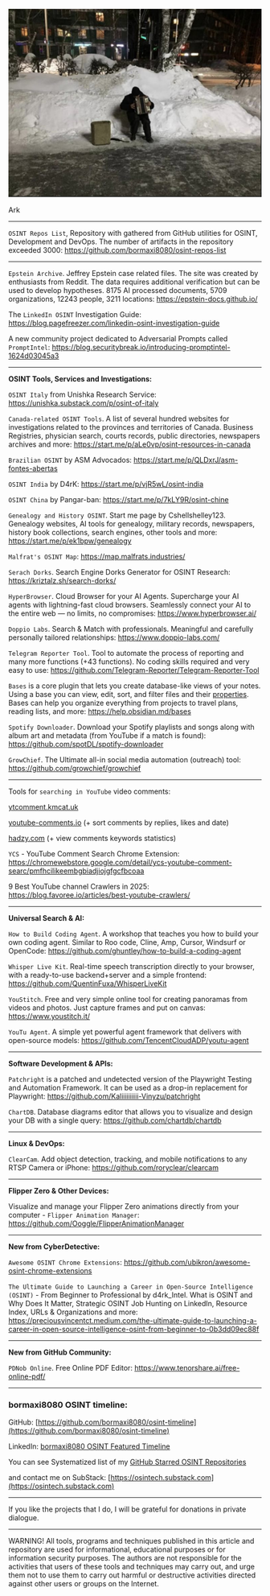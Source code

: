 ![alt text](img/132.jpg)

Ark

----

```OSINT Repos List```, Repository with gathered from GitHub utilities for OSINT, Development and DevOps. The number of artifacts in the repository exceeded 3000: https://github.com/bormaxi8080/osint-repos-list

----

```Epstein Archive```. Jeffrey Epstein case related files. The site was created by enthusiasts from Reddit. The data requires additional verification but can be used to develop hypotheses. 8175 AI processed documents, 5709 organizations, 12243 people, 3211 locations: https://epstein-docs.github.io/

The ```LinkedIn OSINT``` Investigation Guide: https://blog.pagefreezer.com/linkedin-osint-investigation-guide

A new community project dedicated to Adversarial Prompts called ```PromptIntel```: https://blog.securitybreak.io/introducing-promptintel-1624d03045a3

----

**OSINT Tools, Services and Investigations:**

```OSINT Italy``` from Unishka Research Service: https://unishka.substack.com/p/osint-of-italy

```Canada-related OSINT Tools```. A list of several hundred websites for investigations related to the provinces and territories of Canada. Business Registries, physician search, courts records, public directories, newspapers archives and more: https://start.me/p/aLe0vp/osint-resources-in-canada

```Brazilian OSINT``` by ASM Advocados: https://start.me/p/QLDxrJ/asm-fontes-abertas

```OSINT India``` by D4rK: https://start.me/p/vjR5wL/osint-india

```OSINT China``` by Pangar-ban: https://start.me/p/7kLY9R/osint-chine

```Genealogy and History OSINT```. Start me page by Cshellshelley123. Genealogy websites, AI tools for genealogy, military records, newspapers, history book collections, search engines, other tools and more: https://start.me/p/ek1bpw/genealogy

```Malfrat's OSINT Map```: https://map.malfrats.industries/

```Serach Dorks```. Search Engine Dorks Generator for OSINT Research: https://kriztalz.sh/search-dorks/

```HyperBrowser```. Cloud Browser for your AI Agents. Supercharge your AI agents with lightning-fast cloud browsers. Seamlessly connect your AI to the entire web — no limits, no compromises: https://www.hyperbrowser.ai/

```Doppio Labs```. Search & Match with professionals. Meaningful and carefully personally tailored relationships: https://www.doppio-labs.com/

```Telegram Reporter Tool```. Tool to automate the process of reporting and many more functions (+43 functions). No coding skills required and very easy to use: https://github.com/Telegram-Reporter/Telegram-Reporter-Tool

```Bases``` is a core plugin that lets you create database-like views of your notes. Using a base you can view, edit, sort, and filter files and their [properties](https://help.obsidian.md/properties). Bases can help you organize everything from projects to travel plans, reading lists, and more: https://help.obsidian.md/bases

```Spotify Downloader```. Download your Spotify playlists and songs along with album art and metadata (from YouTube if a match is found): https://github.com/spotDL/spotify-downloader

```GrowChief```. The Ultimate all-in social media automation (outreach) tool: https://github.com/growchief/growchief

----

Tools for ```searching in YouTube``` video comments:  
  
[ytcomment.kmcat.uk](http://ytcomment.kmcat.uk/)  
  
[youtube-comments.io](http://youtube-comments.io/) (+ sort comments by replies, likes and date)  
  
[hadzy.com](http://hadzy.com/) (+ view comments keywords statistics)  
  
```YCS``` - YouTube Comment Search Chrome Extension: https://chromewebstore.google.com/detail/ycs-youtube-comment-searc/pmfhcilikeembgbiadjiojgfgcfbcoaa

9 Best YouTube channel Crawlers in 2025: https://blog.favoree.io/articles/best-youtube-crawlers/

----

**Universal Search & AI:**

```How to Build Coding Agent```. A workshop that teaches you how to build your own coding agent. Similar to Roo code, Cline, Amp, Cursor, Windsurf or OpenCode: https://github.com/ghuntley/how-to-build-a-coding-agent

```Whisper Live Kit```. Real-time speech transcription directly to your browser, with a ready-to-use backend+server and a simple frontend: https://github.com/QuentinFuxa/WhisperLiveKit

```YouStitch```. Free and very simple online tool for creating panoramas from videos and photos. Just capture frames and put on canvas: https://www.youstitch.it/

```YouTu Agent```. A simple yet powerful agent framework that delivers with open-source models: https://github.com/TencentCloudADP/youtu-agent

----

**Software Development & APIs:**

```Patchright``` is a patched and undetected version of the Playwright Testing and Automation Framework. It can be used as a drop-in replacement for Playwright: https://github.com/Kaliiiiiiiiii-Vinyzu/patchright

```ChartDB```. Database diagrams editor that allows you to visualize and design your DB with a single query: https://github.com/chartdb/chartdb

----

**Linux & DevOps:**

```ClearCam```. Add object detection, tracking, and mobile notifications to any RTSP Camera or iPhone: https://github.com/roryclear/clearcam

----

**Flipper Zero & Other Devices:**

Visualize and manage your Flipper Zero animations directly from your computer - ```Flipper Animation Manager```: https://github.com/Ooggle/FlipperAnimationManager

----

**New from CyberDetective:**

```Awesome OSINT Chrome Extensions```: https://github.com/ubikron/awesome-osint-chrome-extensions

```The Ultimate Guide to Launching a Career in Open-Source Intelligence (OSINT)``` - From Beginner to Professional by d4rk_Intel. What is OSINT and Why Does It Matter, Strategic OSINT Job Hunting on LinkedIn, Resource Index, URLs & Organizations and more: https://preciousvincentct.medium.com/the-ultimate-guide-to-launching-a-career-in-open-source-intelligence-osint-from-beginner-to-0b3dd09ec88f

----

**New from GitHub Community:**

```PDNob Online```. Free Online PDF Editor: https://www.tenorshare.ai/free-online-pdf/

----
### bormaxi8080 OSINT timeline:

GitHub: [https://github.com/bormaxi8080/osint-timeline](https://github.com/bormaxi8080/osint-timeline)

LinkedIn: [bormaxi8080 OSINT Featured Timeline](https://www.linkedin.com/in/osintech/details/featured/)

You can see Systematized list of my [GitHub Starred OSINT Repositories](https://github.com/bormaxi8080/osint-repos-list)

and contact me on SubStack: [https://osintech.substack.com](https://osintech.substack.com)

----

If you like the projects that I do, I will be grateful for donations in private dialogue.

----

WARNING! All tools, programs and techniques published in this article and repository are used for informational, educational purposes or for information security purposes. The authors are not responsible for the activities that users of these tools and techniques may carry out, and urge them not to use them to carry out harmful or destructive activities directed against other users or groups on the Internet.
